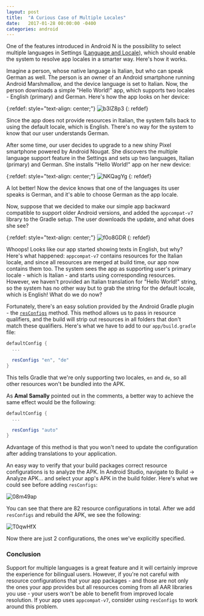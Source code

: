 ```yaml
---
layout: post
title:  "A Curious Case of Multiple Locales"
date:   2017-01-28 00:00:00 -0400
categories: android
---
```

One of the features introduced in Android N is the possibility to select multiple languages in 
Settings ([Language and Locale][multilingual-support]), which should enable the system to resolve 
app locales in a smarter way. Here's how it works.

Imagine a person, whose native language is Italian, but who can speak German as well. The person is 
an owner of an Android smartphone running Android Marshmallow, and the device language is set to 
Italian. Now, the person downloads a simple "Hello World!" app, which supports two locales - English 
(primary) and German. Here's how the app looks on her
device:

{:refdef: style="text-align: center;"}
![b3lZ8p3](/assets/b3lZ8p3.png)
{: refdef}

Since the app does not provide resources in Italian, the system falls back to using the default 
locale, which is English. There's no way for the system to know that our user understands German.

After some time, our user decides to upgrade to a new shiny Pixel smartphone powered by Android 
Nougat. She discovers the multiple language support feature in the Settings and sets up two 
languages, Italian (primary) and German. She installs "Hello World!" app on her new device:

{:refdef: style="text-align: center;"}
![NKQagYg](/assets/NKQagYg.png)
{: refdef}

A lot better! Now the device knows that one of the languages its user speaks is German, and it's 
able to choose German as the app locale.

Now, suppose that we decided to make our simple app backward compatible to support older Android 
versions, and added the `appcompat-v7` library to the Gradle setup. The user downloads the update, 
and what does she see?

{:refdef: style="text-align: center;"}
![f0o8GDR](/assets/f0o8GDR.png)
{: refdef}

Whoops! Looks like our app started showing texts in English, but why? Here's what happened: 
`appcompat-v7` contains resources for the Italian locale, and since all resources are merged at 
build time, our app now contains them too. The system sees the app as supporting user's primary 
locale - which is Italian - and starts using corresponding resources. However, we haven't provided 
an Italian translation for "Hello World!" string, so the system has no other way but to grab the 
string for the default locale, which is English! What do we do now?

Fortunately, there's an easy solution provided by the Android Gradle plugin - the 
[`resConfigs`][res-configs] method. This method allows us to pass in resource qualifiers, and the 
build will strip out resources in all folders that don't match these qualifiers. Here's what we have 
to add to our `app/build.gradle` file:

```groovy
defaultConfig {
  ...

  resConfigs "en", "de"
}
```

This tells Gradle that we're only supporting two locales, `en` and `de`, so all other resources 
won't be bundled into the APK.

As **Amal Samally** pointed out in the comments, a better way to achieve the same effect would be 
the following:

```groovy
defaultConfig {
  ...

  resConfigs "auto"
}
```

Advantage of this method is that you won't need to update the configuration after adding 
translations to your application.

An easy way to verify that your build packages correct resource configurations is to analyze the 
APK. In Android Studio, navigate to Build -> Analyze APK... and select your app's APK in the build
folder. Here's what we could see before adding `resConfigs`:

![08m49ap](/assets/08m49ap.png)

You can see that there are 82 resource configurations in total. After we add `resConfigs` and 
rebuild the APK, we see the following:

![T0qwHfX](/assets/T0qwHfX.png)

Now there are just 2 configurations, the ones we've explicitly specified.

### Conclusion

Support for multiple languages is a great feature and it will certainly improve the experience for 
bilingual users. However, if you're not careful with resource configurations that your app 
packages - and those are not only the ones your app provides but all resources coming from all AAR 
libraries you use - your users won't be able to benefit from improved locale resolution. If your app 
uses `appcompat-v7`, consider using `resConfigs` to work around this problem.

[multilingual-support]: https://developer.android.com/guide/topics/resources/multilingual-support.html
[res-configs]: https://google.github.io/android-gradle-dsl/current/com.android.build.gradle.internal.dsl.ProductFlavor.html#com.android.build.gradle.internal.dsl.ProductFlavor:resConfigs(java.lang.String%5B%5D)
